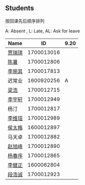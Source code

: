 ## Students

按回课先后顺序排列

A: Absent , L: Late, AL: Ask for leave

 Name |   ID     | 9.20
------|----------|------
[贾瑞琪](https://bitbucket.org/1700013016/1700013016)|1700013016|
[陈暑](https://bitbucket.org/csqcsh/1700012806)  |1700012806|
[李琬其](https://bitbucket.org/wwwq/1700017813)|1700017813|
迟常业|1600920256| A
[梁浩](https://bitbucket.org/oblivioussy/1700012715)  |1700012715|
[李宇轩](https://bitbucket.org/LiYuxuan/1700012949)|1700012949|
杨汀  |1700012817|
[李维瑄](https://bitbucket.org/liweixuan/1700012989)|1700012989|
[侯太格](https://bitbucket.org/1600012897/1600012897)|1600012897|
马天卓|1700012882|
[赵旭峰](https://bitbucket.org/zhaoxufeng/1700012890)|1700012890|
[杨春序](https://bitbucket.org/yangchunxu/1700012865)|1700012865|
[李健正](https://bitbucket.org/Li_Jianzheng/1600062804)|1600062804|
[段浩诚](https://bitbucket.org/DuanHaocheng1700012923/1700012923)|1700012923|
